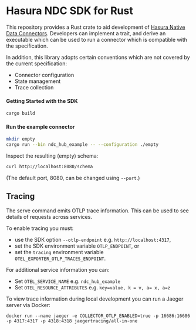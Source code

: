 # Hasura NDC SDK for Rust

This repository provides a Rust crate to aid development of [Hasura Native Data
Connectors](https://hasura.github.io/ndc-spec/). Developers can implement a
trait, and derive an executable which can be used to run a connector which is
compatible with the specification.

In addition, this library adopts certain conventions which are not covered by
the current specification:

- Connector configuration
- State management
- Trace collection

#### Getting Started with the SDK

```sh
cargo build
```

#### Run the example connector

```sh
mkdir empty
cargo run --bin ndc_hub_example -- --configuration ./empty
```

Inspect the resulting (empty) schema:

```sh
curl http://localhost:8080/schema
```

(The default port, 8080, can be changed using `--port`.)

## Tracing

The serve command emits OTLP trace information. This can be used to see details
of requests across services.

To enable tracing you must:

- use the SDK option `--otlp-endpoint` e.g. `http://localhost:4317`,
- set the SDK environment variable `OTLP_ENDPOINT`, or
- set the `tracing` environment variable `OTEL_EXPORTER_OTLP_TRACES_ENDPOINT`.

For additional service information you can:

- Set `OTEL_SERVICE_NAME` e.g. `ndc_hub_example`
- Set `OTEL_RESOURCE_ATTRIBUTES` e.g. `key=value, k = v, a= x, a=z`

To view trace information during local development you can run a Jaeger server via Docker:

```
docker run --name jaeger -e COLLECTOR_OTLP_ENABLED=true -p 16686:16686 -p 4317:4317 -p 4318:4318 jaegertracing/all-in-one
```
